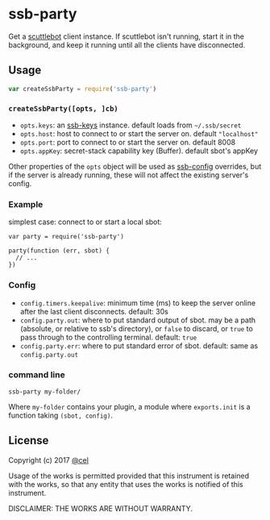 # ssb-party

Get a [scuttlebot][] client instance. If scuttlebot isn't running, start it in the background, and keep it running until all the clients have disconnected.

## Usage

```js
var createSsbParty = require('ssb-party')
```

### `createSsbParty([opts, ]cb)`

- `opts.keys`: an [ssb-keys][] instance. default loads from `~/.ssb/secret`
- `opts.host`: host to connect to or start the server on. default `"localhost"`
- `opts.port`: port to connect to or start the server on. default 8008
- `opts.appKey`: secret-stack capability key (Buffer). default sbot's appKey

Other properties of the `opts` object will be used as [ssb-config][]
overrides, but if the server is already running, these will not affect the existing server's config.

### Example

simplest case: connect to or start a local sbot:
```
var party = require('ssb-party')

party(function (err, sbot) {
  // ...
})
```

### Config

- `config.timers.keepalive`: minimum time (ms) to keep the server online after the last client disconnects. default: 30s
- `config.party.out`: where to put standard output of sbot. may be a path (absolute, or relative to ssb's directory), or `false` to discard, or `true` to pass through to the controlling terminal. default: `true`
- `config.party.err`: where to put standard error of sbot. default: same as `config.party.out`

[scuttlebot]: https://github.com/ssbc/scuttlebot
[ssb-keys]: https://github.com/ssbc/ssb-keys
[ssb-config]: https://github.com/ssbc/ssb-config
[secret-stack]: https://github.com/ssbc/secret-stack

### command line

```
ssb-party my-folder/
```

Where `my-folder` contains your plugin, a module where `exports.init` is a function taking `(sbot, config)`.

## License

Copyright (c) 2017 [@cel](@f/6sQ6d2CMxRUhLpspgGIulDxDCwYD7DzFzPNr7u5AU=.ed25519)

Usage of the works is permitted provided that this instrument
is retained with the works, so that any entity that uses the
works is notified of this instrument.

DISCLAIMER: THE WORKS ARE WITHOUT WARRANTY.
